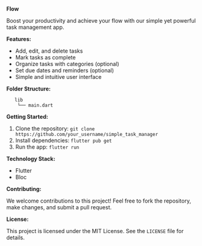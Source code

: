 
**Flow**

Boost your productivity and achieve your flow with our simple yet powerful task management app.

**Features:**

-   Add, edit, and delete tasks
-   Mark tasks as complete
-   Organize tasks with categories (optional)
-   Set due dates and reminders (optional)
-   Simple and intuitive user interface

**Folder Structure:**

       lib
        └── main.dart

**Getting Started:**

1.  Clone the repository:  `git clone https://github.com/your_username/simple_task_manager`
2.  Install dependencies:  `flutter pub get`
3.  Run the app:  `flutter run`

**Technology Stack:**

-   Flutter
-   Bloc


**Contributing:**

We welcome contributions to this project! Feel free to fork the repository, make changes, and submit a pull request.

**License:**

This project is licensed under the MIT License. See the `LICENSE` file for details.
